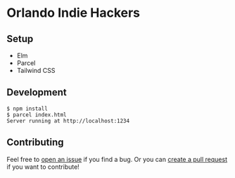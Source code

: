 # Orlando Indie Hackers

## Setup

- Elm
- Parcel
- Tailwind CSS

## Development

```shell
$ npm install
$ parcel index.html
Server running at http://localhost:1234
```

## Contributing

Feel free to [open an issue](issues/new) if you find a bug. Or you can
[create a pull request](pulls/new) if you want to contribute!
